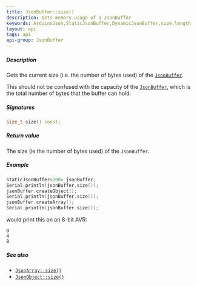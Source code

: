 ```yaml
---
title: JsonBuffer::size()
description: Gets memory usage of a JsonBuffer
keywords: ArduinoJson,StaticJsonBuffer,DynamicJsonBuffer,size,length
layout: api
tags: api
api-group: JsonBuffer
---
```


##### Description

Gets the current size (i.e. the number of bytes used) of the [`JsonBuffer`]({{site.baseurl}}/api/jsonbuffer/description/).

This should not be confused with the capacity of the [`JsonBuffer`]({{site.baseurl}}/api/jsonbuffer/description/), which is the total number of bytes that the buffer can hold.

##### Signatures

```c++
size_t size() const;
```

##### Return value

The size (ie the number of bytes used) of the `JsonBuffer`.

##### Example

```c++
StaticJsonBuffer<200> jsonBuffer;
Serial.println(jsonBuffer.size());
jsonBuffer.createObject();
Serial.println(jsonBuffer.size());
jsonBuffer.createArray();
Serial.println(jsonBuffer.size());
```

would print this on an 8-bit AVR:

```
0
4
8
```

##### See also

* [`JsonArray::size()`]({{site.baseurl}}/api/jsonarray/size/)
* [`JsonObject::size()`]({{site.baseurl}}/api/jsonobject/size/)
